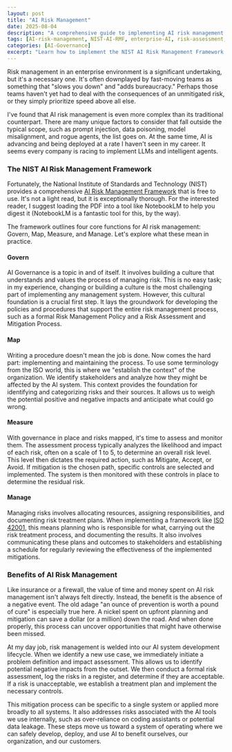 ```yaml
---
layout: post
title: "AI Risk Management"
date: 2025-08-04
description: "A comprehensive guide to implementing AI risk management using the NIST AI Risk Management Framework, covering governance, mapping, measuring, and managing AI risks in enterprise environments."
tags: [AI-risk-management, NIST-AI-RMF, enterprise-AI, risk-assessment, AI-governance, compliance]
categories: [AI-Governance]
excerpt: "Learn how to implement the NIST AI Risk Management Framework's four core functions - Govern, Map, Measure, and Manage - to build robust AI systems in enterprise settings."
---
```


Risk management in an enterprise environment is a significant undertaking, but it's a necessary one. It's often downplayed by fast-moving teams as something that "slows you down" and "adds bureaucracy." Perhaps those teams haven't yet had to deal with the consequences of an unmitigated risk, or they simply prioritize speed above all else.

I've found that AI risk management is even more complex than its traditional counterpart. There are many unique factors to consider that fall outside the typical scope, such as prompt injection, data poisoning, model misalignment, and rogue agents, the list goes on. At the same time, AI is advancing and being deployed at a rate I haven't seen in my career. It seems every company is racing to implement LLMs and intelligent agents.

### The NIST AI Risk Management Framework
Fortunately, the National Institute of Standards and Technology (NIST) provides a comprehensive [AI Risk Management Framework](https://www.nist.gov/itl/ai-risk-management-framework) that is free to use. It's not a light read, but it is exceptionally thorough. For the interested reader, I suggest loading the PDF into a tool like NotebookLM to help you digest it (NotebookLM is a fantastic tool for this, by the way).

The framework outlines four core functions for AI risk management: Govern, Map, Measure, and Manage. Let's explore what these mean in practice.

#### Govern
AI Governance is a topic in and of itself. It involves building a culture that understands and values the process of managing risk. This is no easy task; in my experience, changing or building a culture is the most challenging part of implementing any management system. However, this cultural foundation is a crucial first step. It lays the groundwork for developing the policies and procedures that support the entire risk management process, such as a formal Risk Management Policy and a Risk Assessment and Mitigation Process.

#### Map
Writing a procedure doesn't mean the job is done. Now comes the hard part: implementing and maintaining the process. To use some terminology from the ISO world, this is where we "establish the context" of the organization. We identify stakeholders and analyze how they might be affected by the AI system. This context provides the foundation for identifying and categorizing risks and their sources. It allows us to weigh the potential positive and negative impacts and anticipate what could go wrong.

#### Measure
With governance in place and risks mapped, it's time to assess and monitor them. The assessment process typically analyzes the likelihood and impact of each risk, often on a scale of 1 to 5, to determine an overall risk level. This level then dictates the required action, such as Mitigate, Accept, or Avoid. If mitigation is the chosen path, specific controls are selected and implemented. The system is then monitored with these controls in place to determine the residual risk.

#### Manage
Managing risks involves allocating resources, assigning responsibilities, and documenting risk treatment plans. When implementing a framework like [ISO 42001](https://www.iso.org/standard/42001), this means planning who is responsible for what, carrying out the risk treatment process, and documenting the results. It also involves communicating these plans and outcomes to stakeholders and establishing a schedule for regularly reviewing the effectiveness of the implemented mitigations.

### Benefits of AI Risk Management
Like insurance or a firewall, the value of time and money spent on AI risk management isn't always felt directly. Instead, the benefit is the absence of a negative event. The old adage "an ounce of prevention is worth a pound of cure" is especially true here. A nickel spent on upfront planning and mitigation can save a dollar (or a million) down the road. And when done properly, this process can uncover opportunities that might have otherwise been missed.

At my day job, risk management is welded into our AI system development lifecycle. When we identify a new use case, we immediately initiate a problem definition and impact assessment. This allows us to identify potential negative impacts from the outset. We then conduct a formal risk assessment, log the risks in a register, and determine if they are acceptable. If a risk is unacceptable, we establish a treatment plan and implement the necessary controls.

This mitigation process can be specific to a single system or applied more broadly to all systems. It also addresses risks associated with the AI tools we use internally, such as over-reliance on coding assistants or potential data leakage. These steps move us toward a system of operating where we can safely develop, deploy, and use AI to benefit ourselves, our organization, and our customers.